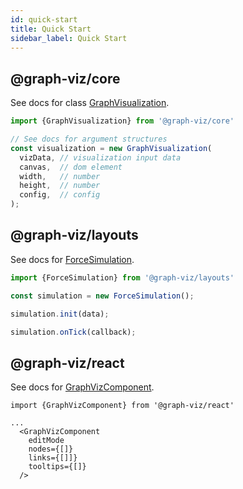 ```yaml
---
id: quick-start
title: Quick Start
sidebar_label: Quick Start
---
```


## @graph-viz/core

See docs for class [GraphVisualization](https://uplevel-technology.github.io/graph-viz/classes/core.graphvisualization.html).

```typescript
import {GraphVisualization} from '@graph-viz/core'

// See docs for argument structures
const visualization = new GraphVisualization(
  vizData, // visualization input data
  canvas,  // dom element
  width,   // number
  height,  // number
  config,  // config
);
```


## @graph-viz/layouts


See docs for [ForceSimulation](https://uplevel-technology.github.io/graph-viz/classes/layouts.forcesimulation.html).

```typescript
import {ForceSimulation} from '@graph-viz/layouts'

const simulation = new ForceSimulation();

simulation.init(data);

simulation.onTick(callback);
```

## @graph-viz/react

See docs for [GraphVizComponent](https://uplevel-technology.github.io/graph-viz/classes/react.graphvizcomponent.html).

```tsx
import {GraphVizComponent} from '@graph-viz/react'

...
  <GraphVizComponent
    editMode
    nodes={[]}
    links={[]]}
    tooltips={[]}
  />
```
